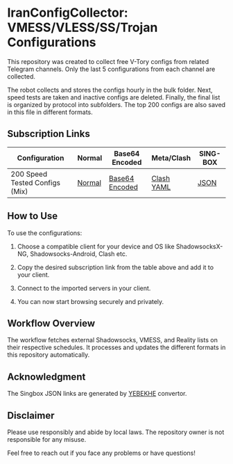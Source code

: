 # IranConfigCollector: VMESS/VLESS/SS/Trojan Configurations

This repository was created to collect free V-Tory configs from related Telegram channels. Only the last 5 configurations from each channel are collected.

The robot collects and stores the configs hourly in the bulk folder. Next, speed tests are taken and inactive configs are deleted. Finally, the final list is organized by protocol into subfolders. The top 200 configs are also saved in this file in different formats.


## Subscription Links


| Configuration | Normal | Base64 Encoded | Meta/Clash | SING-BOX |
|-|-|-|-|-|  
| 200 Speed Tested Configs (Mix) | [Normal](https://raw.githubusercontent.com/lagzian/IranConfigCollector/main/V2.txt) | [Base64 Encoded](https://raw.githubusercontent.com/lagzian/IranConfigCollector/main/V2) | [Clash YAML](https://raw.githubusercontent.com/lagzian/SS-Collector/main/SS/trinity_clash.yaml) | [JSON](https://yebekhe.serv00.net/api/singbox/?url=https://raw.githubusercontent.com/lagzian/IranConfigCollector/main/V2.txt&limit=0&tun=true) |


## How to Use

To use the configurations:

1. Choose a compatible client for your device and OS like ShadowsocksX-NG, Shadowsocks-Android, Clash etc.

2. Copy the desired subscription link from the table above and add it to your client.

3. Connect to the imported servers in your client.

4. You can now start browsing securely and privately.

## Workflow Overview

The workflow fetches external Shadowsocks, VMESS, and Reality lists on their respective schedules. It processes and updates the different formats in this repository automatically.

## Acknowledgment

The Singbox JSON links are generated by [YEBEKHE](https://t.me/ItsMeYeBeKhe) convertor.

## Disclaimer

Please use responsibly and abide by local laws. The repository owner is not responsible for any misuse.

Feel free to reach out if you face any problems or have questions!
